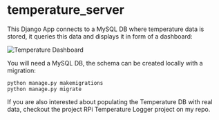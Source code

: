 temperature_server
==================

This Django App connects to a MySQL DB where temperature data is stored, it queries this data and displays it in form of a dashboard:

![Temperature Dashboard](http://i59.tinypic.com/9rhnye.png)

You will need a MySQL DB, the schema can be created locally with a migration:

```
python manage.py makemigrations
python manage.py migrate
```

If you are also interested about populating the Temperature DB with real data, checkout the project RPi Temperature Logger project on my repo.
